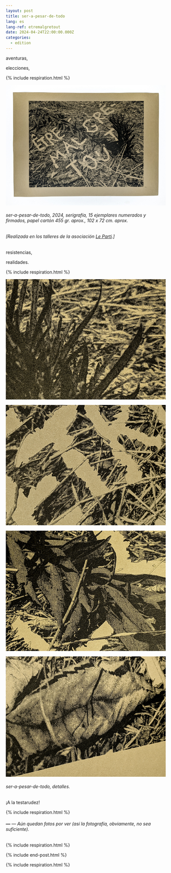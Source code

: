 ```yaml
---
layout: post
title: ser-a-pesar-de-todo
lang: es
lang-ref: etremalgretout
date: 2024-04-24T22:00:00.000Z
categories:
  - edition
---
```


aventuras,

elecciones,

{% include respiration.html %}

![](/imgs/PXL_20250227_144513581_Ng_UP.jpg)

###### *ser-a-pesar-de-todo*, 2024, serigrafía, 15 ejemplares numerados y firmados, papel cartón 455 gr. aprox., 102 x 72 cm. aprox.

###### \[Realizada en los talleres de la asociación [Le Parti](https://leparti.net/).]

resistencias,

realidades.

{% include respiration.html %}

![](/imgs/PXL_20250227_144849920_N_UP.jpg)

![](/imgs/PXL_20250227_144729292_N_UP.jpg)

![](/imgs/PXL_20250227_145031285_N_UP.jpg)

![](/imgs/PXL_20250227_144750817_N_UP.jpg)

###### *ser-a-pesar-de-todo*, detalles.

¡A la testarudez!

{% include respiration.html %}

###### ***—*** *— Aún quedan fotos por ver (así la fotografía, obviamente, no sea suficiente).*

{% include respiration.html %}

{% include end-post.html %}

{% include respiration.html %}
